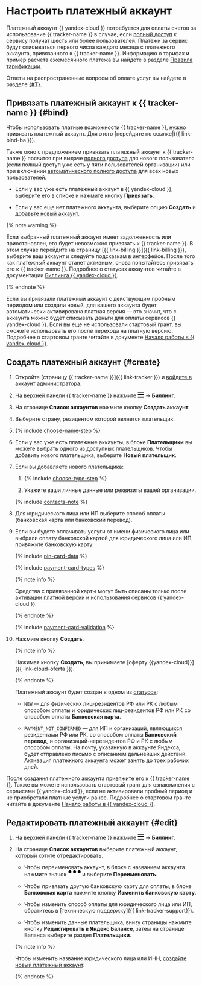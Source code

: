 # Настроить платежный аккаунт

Платежный аккаунт {{ yandex-cloud }} потребуется для оплаты счетов за использование {{ tracker-name }} в случае, если [полный доступ](access.md) к сервису получат шесть или более пользователей. Платежи за сервис будут списываться первого числа каждого месяца с платежного аккаунта, привязанного к {{ tracker-name }}. Информацию о тарифах и пример расчета ежемесячного платежа вы найдете в разделе [Правила тарификации](pricing.md).

Ответы на распространенные вопросы об оплате услуг вы найдете в разделе [{#T}](payment.md). 

## Привязать платежный аккаунт к {{ tracker-name }} {#bind}

Чтобы использовать платные возможности {{ tracker-name }}, нужно привязать платежный аккаунт. Для этого [перейдите по ссылке]({{ link-bind-ba }}).

Также окно с предложением привязать платежный аккаунт к {{ tracker-name }} появится при выдаче [полного доступа](access.md#set) для нового пользователя (если полный доступ уже есть у пяти пользователей организации) или при включении [автоматического полного доступа](access.md#access-new-users) для всех новых пользователей.

* Если у вас уже есть платежный аккаунт в {{ yandex-cloud }}, выберите его в списке и нажмите кнопку **Привязать**. 

* Если у вас еще нет платежного аккаунта, выберите опцию **Создать** и [добавьте новый аккаунт](#create).

{% note warning %}

Если выбранный платежный аккаунт имеет задолженность или приостановлен, его будет невозможно привязать к {{ tracker-name }}. В этом случае перейдите на страницу [{{ link-billing }}]({{ link-billing }}), выберите ваш аккаунт и следуйте подсказкам в интерфейсе. После того как платежный аккаунт станет активным, снова попытайтесь привязать его к {{ tracker-name }}. Подробнее о статусах аккаунтов читайте в документации [Биллинга {{ yandex-cloud }}](../billing/concepts/billing-account-statuses.md).

{% endnote %}

Если вы привязали платежный аккаунт с действующим пробным периодом или создали новый, для вашего аккаунта будет автоматически активирована платная версия — это значит, что с аккаунта можно будет списывать деньги для оплаты сервисов {{ yandex-cloud }}. Если вы еще не использовали стартовый грант, вы сможете использовать его после перехода на платную версию. Подробнее о стартовом гранте читайте в документе [Начало работы в {{ yandex-cloud }}](../getting-started/index.yaml).

## Создать платежный аккаунт {#create}

1. Откройте [страницу {{ tracker-name }}]({{ link-tracker }}) и [войдите в аккаунт администратора](user/login.md).

1. На верхней панели {{ tracker-name }} нажмите ![](../_assets/tracker/tracker-burger.png) → **Биллинг**.

1. На странице **Список аккаунтов** нажмите кнопку **Создать аккаунт**.

1. Выберите страну, резидентом которой является плательщик.

1. {% include [choose-name-step](../_includes/billing/choose-name-step.md) %}

1. Если у вас уже есть платежные аккаунты, в блоке **Плательщики** вы можете выбрать одного из доступных плательщиков. Чтобы добавить нового плательщика, выберите **Новый плательщик**.

1. Если вы добавляете нового плательщика:

   1. {% include [choose-type-step](../_includes/billing/choose-type-step.md) %}
   
   1. Укажите ваши личные данные или реквизиты вашей организации.
       
   {% include [contacts-note](../_includes/billing/contacts-note.md) %}

1. Для юридического лица или ИП выберите способ оплаты (банковская карта или банковский перевод).

1. Если вы будете оплачивать услуги от имени физического лица или выбрали оплату банковской картой для юридического лица или ИП, привяжите банковскую карту:

   {% include [pin-card-data](../_includes/billing/pin-card-data.md) %}

   {% include [payment-card-types](../_includes/billing/payment-card-types.md) %}

   {% note info %}
   
   Средства с привязанной карты могут быть списаны только после [активации платной версии](#activate) и использования сервисов {{ yandex-cloud }}.
   
   {% endnote %}

   {% include [payment-card-validation](../_includes/billing/payment-card-validation.md) %}

1. Нажмите кнопку **Создать**.

   {% note info %}

   Нажимая кнопку **Создать**, вы принимаете [оферту {{yandex-cloud}}]({{ link-cloud-oferta }}).

   {% endnote %}

   Платежный аккаунт будет создан в одном из [статусов](../billing/concepts/billing-account-statuses.md):
   
   * `NEW` — для физических лиц-резидентов РФ или РК с любым способом оплаты и юридических лиц-резидентов РФ или РК со способом оплаты **Банковская карта**.
   
   * `PAYMENT_NOT_CONFIRMED` — для ИП и организаций, являющихся резидентами РФ или РК, со способом оплаты **Банковский перевод**, и организаций-нерезидентов РФ и РК с любым способом оплаты. На почту, указанную в аккаунте Яндекса, будет отправлено письмо с описанием дальнейших действий. Активация платежного аккаунта может занять до трех рабочих дней.


После создания платежного аккаунта [привяжите его к {{ tracker-name }}](#bind). Также вы можете использовать стартовый грант для ознакомления с сервисами {{ yandex-cloud }}, если не активировали пробный период и не приобретали платные услуги ранее. Подробнее о стартовом гранте читайте в документе [Начало работы в {{ yandex-cloud }}](../getting-started/index.yaml).


## Редактировать платежный аккаунт {#edit}

1. На верхней панели {{ tracker-name }} нажмите ![](../_assets/tracker/tracker-burger.png) → **Биллинг**.

1. На странице **Список аккаунтов** выберите платежный аккаунт, который хотите отредактировать.

   * Чтобы переименовать аккаунт, в блоке с названием аккаунта нажмите значок ![image](../_assets/horizontal-ellipsis.svg) и выберите **Переименовать**.
   
   * Чтобы привязать другую банковскую карту для оплаты, в блоке **Банковская карта** нажмите кнопку **Изменить банковскую карту**.
   
   * Чтобы изменить способ оплаты для юридического лица или ИП, обратитесь в [техническую поддержку]({{ link-tracker-support}}).

   * Чтобы изменить данные плательщика, внизу страницы нажмите кнопку **Редактировать в Яндекс&#160;Балансе**, затем на странице Баланса выберите раздел **Плательщики**.
   
   {% note info %}

   Чтобы изменить название юридического лица или ИНН, [создайте новый платежный аккаунт](#create).

   {% endnote %}
